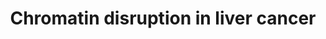 ---
title: Chromatin disruption in liver cancer 
summary: Chromatin regualators are among the most frequent mutations in hepatocellular carcinoma and cholangiocarcinoma. We are interested in how disruption of normal chromatin regulation gives rise to these tumors. We are also looking for new therapeutic strategies targeting the epignome. We use high throghgput CRISPR screens to uncover new therapeutic avenues.
tags: 
date: 
weight: 2
---